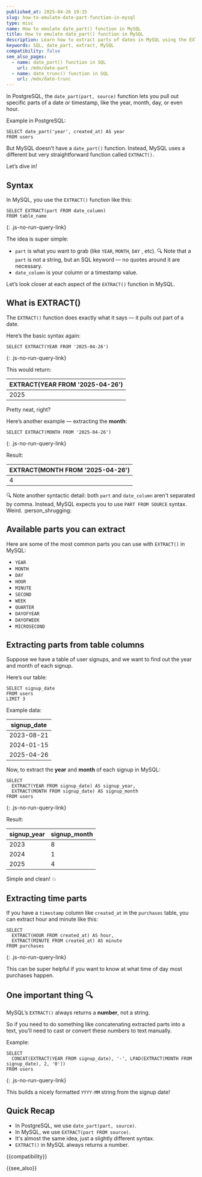 ```yaml
---
published_at: 2025-04-26 19:15
slug: how-to-emulate-date-part-function-in-mysql
type: misc
name: How to emulate date_part() function in MySQL
title: How to emulate date_part() function in MySQL
description: Learn how to extract parts of dates in MySQL using the EXTRACT() function.
keywords: SQL, date_part, extract, MySQL
compatibility: false
see_also_pages:
  - name: date_part() function in SQL
    url: /mdn/date-part
  - name: date_trunc() function in SQL
    url: /mdn/date-trunc
---
```


In PostgreSQL, the `date_part(part, source)` function lets you pull out specific parts of a date or timestamp, like the year, month, day, or even hour.

Example in PostgreSQL:

~~~pgsql
SELECT date_part('year', created_at) AS year
FROM users
~~~

But MySQL doesn’t have a `date_part()` function. Instead, MySQL uses a different but very straightforward function called `EXTRACT()`.

Let’s dive in!

## Syntax

In MySQL, you use the `EXTRACT()` function like this:

~~~pgsql
SELECT EXTRACT(part FROM date_column)
FROM table_name
~~~
{: .js-no-run-query-link}

The idea is super simple:

* `part` is what you want to grab (like `YEAR`, `MONTH`, `DAY` , etc). :mag: Note that a `part` is not a string, but an SQL keyword — no quotes around it are necessary.
* `date_column` is your column or a timestamp value.

Let’s look closer at each aspect of the `EXTRACT()` function in MySQL.

## What is EXTRACT()

The `EXTRACT()` function does exactly what it says — it pulls out part of a date.

Here’s the basic syntax again:

~~~pgsql
SELECT EXTRACT(YEAR FROM '2025-04-26')
~~~
{: .js-no-run-query-link}

This would return:

| EXTRACT(YEAR FROM '2025-04-26') |
|---------------------------------|
| 2025                            |

Pretty neat, right?

Here’s another example — extracting the **month**:

~~~pgsql
SELECT EXTRACT(MONTH FROM '2025-04-26')
~~~
{: .js-no-run-query-link}

Result:

| EXTRACT(MONTH FROM '2025-04-26') |
|----------------------------------|
| 4                                |

:mag: Note another syntactic detail: both `part` and `date_column` aren't separated by comma. Instead, MySQL expects you to use `PART FROM SOURCE` syntax. Weird. :person_shrugging:

## Available parts you can extract

Here are some of the most common parts you can use with `EXTRACT()` in MySQL:

- `YEAR`
- `MONTH`
- `DAY`
- `HOUR`
- `MINUTE`
- `SECOND`
- `WEEK`
- `QUARTER`
- `DAYOFYEAR`
- `DAYOFWEEK`
- `MICROSECOND`

## Extracting parts from table columns

Suppose we have a table of user signups, and we want to find out the year and month of each signup.

Here’s our table:

~~~pgsql
SELECT signup_date
FROM users
LIMIT 3
~~~

Example data:

| signup_date |
|-------------|
| 2023-08-21  |
| 2024-01-15  |
| 2025-04-26  |

Now, to extract the **year** and **month** of each signup in MySQL:

~~~pgsql
SELECT
  EXTRACT(YEAR FROM signup_date) AS signup_year,
  EXTRACT(MONTH FROM signup_date) AS signup_month
FROM users
~~~
{: .js-no-run-query-link}

Result:

| signup_year | signup_month |
|-------------|--------------|
| 2023        | 8            |
| 2024        | 1            |
| 2025        | 4            |

Simple and clean! :boom:

## Extracting time parts

If you have a `timestamp` column like `created_at` in the `purchases` table, you can extract hour and minute like this:

~~~pgsql
SELECT
  EXTRACT(HOUR FROM created_at) AS hour,
  EXTRACT(MINUTE FROM created_at) AS minute
FROM purchases
~~~
{: .js-no-run-query-link}

This can be super helpful if you want to know at what time of day most purchases happen.

## One important thing :mag:

MySQL’s `EXTRACT()` always returns a **number**, not a string.

So if you need to do something like concatenating extracted parts into a text, you’ll need to cast or convert these numbers to text manually.

Example:

~~~pgsql
SELECT
  CONCAT(EXTRACT(YEAR FROM signup_date), '-', LPAD(EXTRACT(MONTH FROM signup_date), 2, '0'))
FROM users
~~~
{: .js-no-run-query-link}

This builds a nicely formatted `YYYY-MM` string from the signup date!

## Quick Recap

* In PostgreSQL, we use `date_part(part, source)`.
* In MySQL, we use `EXTRACT(part FROM source)`.
* It's almost the same idea, just a slightly different syntax.
* `EXTRACT()` in MySQL always returns a number.

{{compatibility}}

{{see_also}}
